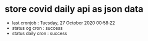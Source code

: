 # store covid daily api as json data

- last cronjob : Tuesday, 27 October 2020 00:58:22
- status og cron : success
- status daily cron : success
      
      